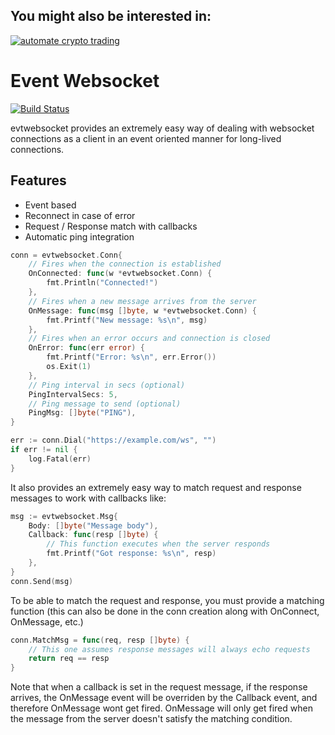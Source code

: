 
## You might also be interested in:

[![automate crypto trading](https://github.com/Sagleft/Sagleft/blob/master/matrixbot_github_banner_1.png?raw=true)](https://t.me/get_matrixbot?start=github_org)


# Event Websocket

[![Build Status](https://travis-ci.org/rgamba/evtwebsocket.svg?branch=master)](https://travis-ci.org/rgamba/evtwebsocket)

evtwebsocket provides an extremely easy way of dealing with websocket connections as a client in an event oriented manner for long-lived connections.
## Features
- Event based
- Reconnect in case of error
- Request / Response match with callbacks
- Automatic ping integration

```go
conn = evtwebsocket.Conn{
    // Fires when the connection is established
    OnConnected: func(w *evtwebsocket.Conn) {
        fmt.Println("Connected!")   
    },
    // Fires when a new message arrives from the server
    OnMessage: func(msg []byte, w *evtwebsocket.Conn) {
        fmt.Printf("New message: %s\n", msg)   
    },
    // Fires when an error occurs and connection is closed
    OnError: func(err error) {
        fmt.Printf("Error: %s\n", err.Error())
        os.Exit(1)   
    },
    // Ping interval in secs (optional)
    PingIntervalSecs: 5,
    // Ping message to send (optional)
    PingMsg: []byte("PING"),
}

err := conn.Dial("https://example.com/ws", "")
if err != nil {
    log.Fatal(err)
}
```
It also provides an extremely easy way to match request and response messages to work with callbacks like:
```go
msg := evtwebsocket.Msg{
    Body: []byte("Message body"),
    Callback: func(resp []byte) {
        // This function executes when the server responds
        fmt.Printf("Got response: %s\n", resp)  
    }, 
}
conn.Send(msg)
```
To be able to match the request and response, you must provide a matching function (this can also be done in the conn creation along with OnConnect, OnMessage, etc.)
```go
conn.MatchMsg = func(req, resp []byte) {
    // This one assumes response messages will always echo requests
    return req == resp
}
```
Note that when a callback is set in the request message, if the response arrives, the OnMessage event will be overriden by the Callback event, and therefore OnMessage wont get fired.
OnMessage will only get fired when the message from the server doesn't satisfy the matching condition.
